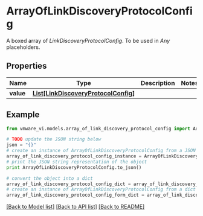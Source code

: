 # ArrayOfLinkDiscoveryProtocolConfig

A boxed array of *LinkDiscoveryProtocolConfig*. To be used in *Any* placeholders. 

## Properties
Name | Type | Description | Notes
------------ | ------------- | ------------- | -------------
**value** | [**List[LinkDiscoveryProtocolConfig]**](LinkDiscoveryProtocolConfig.md) |  | 

## Example

```python
from vmware_vi.models.array_of_link_discovery_protocol_config import ArrayOfLinkDiscoveryProtocolConfig

# TODO update the JSON string below
json = "{}"
# create an instance of ArrayOfLinkDiscoveryProtocolConfig from a JSON string
array_of_link_discovery_protocol_config_instance = ArrayOfLinkDiscoveryProtocolConfig.from_json(json)
# print the JSON string representation of the object
print ArrayOfLinkDiscoveryProtocolConfig.to_json()

# convert the object into a dict
array_of_link_discovery_protocol_config_dict = array_of_link_discovery_protocol_config_instance.to_dict()
# create an instance of ArrayOfLinkDiscoveryProtocolConfig from a dict
array_of_link_discovery_protocol_config_form_dict = array_of_link_discovery_protocol_config.from_dict(array_of_link_discovery_protocol_config_dict)
```
[[Back to Model list]](../README.md#documentation-for-models) [[Back to API list]](../README.md#documentation-for-api-endpoints) [[Back to README]](../README.md)


